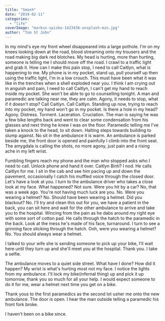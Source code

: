 ```yaml
---
title: "Smash"
date: "2019-02-11"
categories: 
  - "life"
coverImage: "markus-spiske-1423436-unsplash-min.jpg"
author: "Tom St John"
---
```


In my mind's eye my front wheel disappeared into a large pothole. I'm on my knees looking down at the road, blood streaming onto my trousers and the road making big dark red blotches. My head is hurting, more than hurting, someone is telling me I should move off the road. I crawl to a traffic light and grab it. How can I make this pain stop, I need to call Caitlyn, what is happening to me. My phone is in my pocket, stand up, pull yourself up then using the traffic light, I'm in a low crouch. This must have been what it was like in the trenches when a shell exploded near you. I think I am crying out in anguish and pain, I need to call Caitlyn, I can't get my hand to reach inside my pocket. She won't be able to go to counselling tonight. A man and paramedic are talking near me, they are calm. Agony, it needs to stop, what if it doesn't stop? Call Caitlyn. Call Caitlyn. Standing up now, trying to reach into my pocket, my hand won't go in my pocket. Is there a hole in my head? Agony. Distress. Torment. Laceration. Cruciation. The man is saying he was a few bike lengths back and went to clear some condensation from his glasses and next thing he knew I was on the floor. Paramedic telling me I've taken a knock to the head, to sit down. Halting steps towards building to slump against. No sit in the ambulance it is warm. An ambulance is parked beside me, the front door is opened and painfully I climb into the front seat. The amygdala is calling the shots, no more agony, just pain and a rising ache in my left wrist.

Fumbling fingers reach my phone and the man who stopped asks who I need to call. Unlock phone and hand it over. Caitlyn Binti? I nod. He calls Caitlyn for me. I sit in the cab and see him pacing up and down the pavement, occasionally I catch his muffled voice through the closed door. Let's have a look at you. I turn to the ambulance driver who takes a close look at my face. What happened? Not sure. Were you hit by a car? No, that was a week ago. You're not having much luck are you. No. Were you wearing a helmet? No. Should have been wearing a helmet. Did you blackout? No. I'll try and clean this out for you, we have a patient in the back, you can sit here and wait for the other ambulance to arrive and take you to the hospital. Wincing from the pain as he dabs around my right eye with some sort of cotton pad. He calls through the hatch to the paramedic in the back. Look at the mess he's made of his face, turnaround. I turn to see a grinning face sticking through the hatch. Ooh, were you wearing a helmet? No. You should always wear a helmet.

I talked to your wife she is sending someone to pick up your bike, I'll wait here until they turn up and she'll meet you at the hospital. Thank you. I take a selfie.

The ambulance moves to a quiet side street. What have I done? How did it happen? My wrist is what's hurting most not my face. I notice the lights from my ambulance. I'll lock my bike(infernal thing) up and pick it up tomorrow, thank you so much for all your help. I would expect someone to do it for me, wear a helmet next time you get on a bike.

Thank yous to the first paramedics as the second lot usher me onto the new ambulance. The door is open. I hear the man outside telling a paramedic his front fork broke.

I haven't been on a bike since.

